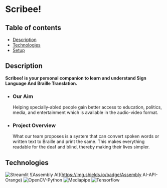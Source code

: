 ﻿# Scribee!

## Table of contents
* [Description](#Description)
* [Technologies](#Technologies)
* [Setup](#Setup)

## Description
**Scribee! is your personal companion to learn and understand Sign Language And Braille Translation.** 
- ### Our Aim 
  Helping specially-abled people gain better access to education, politics, media, and entertainment which is available in the audio-video format.
- ### Project Overview
  What our team proposes is a system that can convert spoken words or written text to Braille and print the same. This makes everything readable for the deaf and blind, thereby making their lives simpler.

## Technologies
![Streamlit](https://img.shields.io/badge/Streamlit-1.13.0-red)
![Assembly AI](https://img.shields.io/badge/Assembly AI-API-Orange)
![OpenCV-Python](https://img.shields.io/badge/OpenCV-1.23.3-yellow)
![Mediapipe](https://img.shields.io/badge/Mediapipe-1.16.0-blue)
![Tensorflow](https://img.shields.io/badge/Tensorflow-3.2.1-green)




